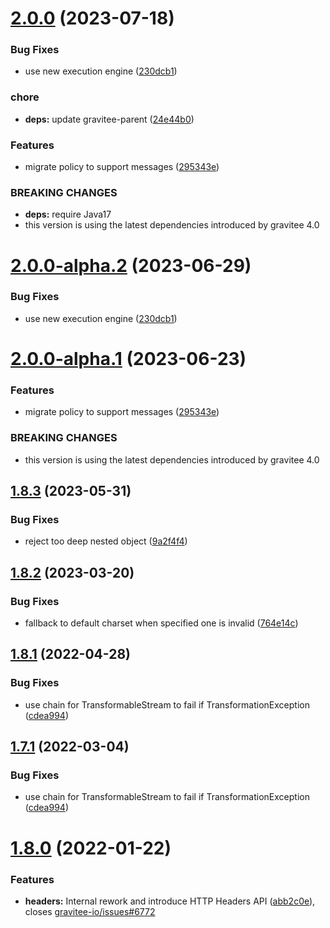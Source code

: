 # [2.0.0](https://github.com/gravitee-io/gravitee-policy-xml-json/compare/1.8.3...2.0.0) (2023-07-18)


### Bug Fixes

* use new execution engine ([230dcb1](https://github.com/gravitee-io/gravitee-policy-xml-json/commit/230dcb196ca5eb637c27f155ffeda0d196b6a307))


### chore

* **deps:** update gravitee-parent ([24e44b0](https://github.com/gravitee-io/gravitee-policy-xml-json/commit/24e44b0863659075efa262fc1b4b0bfd17b44a9f))


### Features

* migrate policy to support messages ([295343e](https://github.com/gravitee-io/gravitee-policy-xml-json/commit/295343e5c94898f6c6ced39b0a7e4dcfaf7cd651))


### BREAKING CHANGES

* **deps:** require Java17
* this version is using the latest dependencies introduced by gravitee 4.0

# [2.0.0-alpha.2](https://github.com/gravitee-io/gravitee-policy-xml-json/compare/2.0.0-alpha.1...2.0.0-alpha.2) (2023-06-29)


### Bug Fixes

* use new execution engine ([230dcb1](https://github.com/gravitee-io/gravitee-policy-xml-json/commit/230dcb196ca5eb637c27f155ffeda0d196b6a307))

# [2.0.0-alpha.1](https://github.com/gravitee-io/gravitee-policy-xml-json/compare/1.8.3...2.0.0-alpha.1) (2023-06-23)


### Features

* migrate policy to support messages ([295343e](https://github.com/gravitee-io/gravitee-policy-xml-json/commit/295343e5c94898f6c6ced39b0a7e4dcfaf7cd651))


### BREAKING CHANGES

* this version is using the latest dependencies introduced by gravitee 4.0

## [1.8.3](https://github.com/gravitee-io/gravitee-policy-xml-json/compare/1.8.2...1.8.3) (2023-05-31)


### Bug Fixes

* reject too deep nested object ([9a2f4f4](https://github.com/gravitee-io/gravitee-policy-xml-json/commit/9a2f4f4e177196fefd08ad9eac7320edaf39709c))

## [1.8.2](https://github.com/gravitee-io/gravitee-policy-xml-json/compare/1.8.1...1.8.2) (2023-03-20)


### Bug Fixes

* fallback to default charset when specified one  is invalid ([764e14c](https://github.com/gravitee-io/gravitee-policy-xml-json/commit/764e14c1e56aa96e7db4a00a2f290da4f6ccb984))

## [1.8.1](https://github.com/gravitee-io/gravitee-policy-xml-json/compare/1.8.0...1.8.1) (2022-04-28)


### Bug Fixes

* use chain for TransformableStream to fail if TransformationException ([cdea994](https://github.com/gravitee-io/gravitee-policy-xml-json/commit/cdea9940b99d7b1d3f2d7749ba06a6d35accf2d9))

## [1.7.1](https://github.com/gravitee-io/gravitee-policy-xml-json/compare/1.7.0...1.7.1) (2022-03-04)


### Bug Fixes

* use chain for TransformableStream to fail if TransformationException ([cdea994](https://github.com/gravitee-io/gravitee-policy-xml-json/commit/cdea9940b99d7b1d3f2d7749ba06a6d35accf2d9))

# [1.8.0](https://github.com/gravitee-io/gravitee-policy-xml-json/compare/1.7.0...1.8.0) (2022-01-22)


### Features

* **headers:** Internal rework and introduce HTTP Headers API ([abb2c0e](https://github.com/gravitee-io/gravitee-policy-xml-json/commit/abb2c0e8bd73a2880ba9d4f4d7530593fe8a6515)), closes [gravitee-io/issues#6772](https://github.com/gravitee-io/issues/issues/6772)
